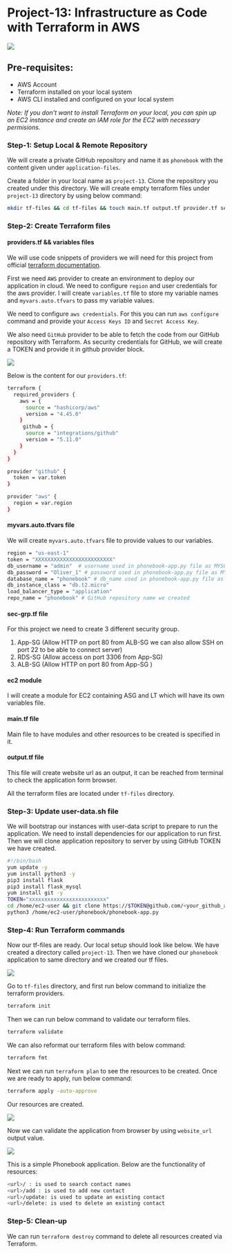 # Project-13: Infrastructure as Code with Terraform in AWS

![](images/Project-13.png)

## Pre-requisites:

* AWS Account
* Terraform installed on your local system
* AWS CLI installed and configured on your local system
  
_Note: If you don't want to install Terraform on your local, you can spin up an EC2 instance and create an IAM role for the EC2 with necessary permisions._ 

### Step-1: Setup Local & Remote Repository

We will create a private GitHub repository and name it as `phonebook` with the content given under `application-files`.

Create a folder in your local name as `project-13`. Clone the repository you created under this directory. We will create empty terraform files under `project-13` directory by using below command:
```sh
mkdir tf-files && cd tf-files && touch main.tf output.tf provider.tf sec-grp.tf user-data.sh
```

### Step-2: Create Terraform files

#### providers.tf && variables files

We will use code snippets of providers we will need for this project from official [terraform documentation](https://registry.terraform.io/browse/providers).

First we need `AWS` provider to create an environment to deploy our application in cloud. We need to configure `region` and user credentials for the aws provider. I will create `variables.tf` file to store my variable names and `myvars.auto.tfvars` to pass my variable values.

We need to configure `aws credentials`. For this you can run `aws configure` command and provide your `Access Keys ID` and `Secret Access Key`.

We also need `GitHub` provider to be able to fetch the code from our GitHub repository with Terraform. As security credentials for GitHub, we will create a TOKEN and provide it in github provider block. 

![](images/github-token.png)

Below is the content for our `providers.tf`:
```sh
terraform {
  required_providers {
    aws = {
      source = "hashicorp/aws"
      version = "4.45.0"
    }
     github = {
      source = "integrations/github"
      version = "5.11.0"
    }
  }
}

provider "github" {
  token = var.token
}

provider "aws" {
  region = var.region
}
```

#### myvars.auto.tfvars file

We will create `myvars.auto.tfvars` file to provide values to our variables.
```sh
region = "us-east-1"
token = "XXXXXXXXXXXXXXXXXXXXXXXXX"
db_username = "admin"  # username used in phonebook-app.py file as MYSQL_DATABASE_USER 
db_password = "Oliver_1" # password used in phonebook-app.py file as MYSQL_DATABASE_PASSWORD 
database_name = "phonebook" # db_name used in phonebook-app.py file as MYSQL_DATABASE_DB
db_instance_class = "db.t2.micro"
load_balancer_type = "application"
repo_name = "phonebook" # GitHub repository name we created
```

#### sec-grp.tf file

For this project we need to create 3 different security group.
1. App-SG (Allow HTTP on port 80 from ALB-SG we can also allow SSH on port 22 to be able to connect server)
2. RDS-SG (Allow access on port 3306 from App-SG)
3. ALB-SG (Allow HTTP on port 80 from App-SG )

#### ec2 module

I will create a module for EC2 containing ASG and LT which will have its own variables file.

#### main.tf file

Main file to have modules and other resources to be created is specified in it. 

#### output.tf file

This file will create website url as an output, it can be reached from terminal to check the application form browser.

All the terraform files are located under `tf-files` directory. 

### Step-3: Update user-data.sh file

We will bootstrap our instances with user-data script to prepare to run the application. We need to install dependencies for our application to run first. Then we will clone application repository to server by using GitHub TOKEN we have created.

```sh
#!/bin/bash
yum update -y
yum install python3 -y
pip3 install flask
pip3 install flask_mysql
yum install git -y
TOKEN="xxxxxxxxxxxxxxxxxxxxxxxxx"
cd /home/ec2-user && git clone https://$TOKEN@github.com/<your_github_account>/phonebook.git
python3 /home/ec2-user/phonebook/phonebook-app.py
```

### Step-4: Run Terraform commands

Now our tf-files are ready. Our local setup should look like below. We have created a directory called `project-13`. Then we have cloned our `phonebook` application to same directory and we created our tf files.

![](images/local-setup.png)


Go to `tf-files` directory, and first run below command to initialize the terraform providers.
```sh
terraform init
```

Then we can run below command to validate our terraform files.
```sh
terraform validate
```

We can also reformat our terraform files with below command:
```sh
terraform fmt
```

Next we can run `terraform plan` to see the resources to be created. Once we are ready to apply, run below command:
```sh
terraform apply -auto-approve
```

Our resources are created.

![](images/resources-created-with-tf.png)

Now we can validate the application from browser by using `website_url` output value.

![](images/application.png)

This is a simple Phonebook application. Below are the functionality of resources:
```sh
<url>/ : is used to search contact names
<url>/add : is used to add new contact
<url>/update: is used to update an existing contact
<url>/delete: is used to delete an existing contact
```

### Step-5: Clean-up

We can run `terraform destroy` command to delete all resources created via Terraform.